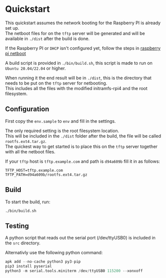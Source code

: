 # Quickstart

This quickstart assumes the network booting for the Raspberry PI is already set up.  
The netboot files for on the `tftp` server will be generated and will be available in `./dist` after the build is done.

If the Raspberry PI or `DHCP` isn't configured yet, follow the steps in [raspberry pi netboot](./04_raspberry_pi_netboot.md)

A build script is provided in `./bin/build.sh`, this script is made to run on `Ubuntu 20.04/22.04` or higher.

When running it the end result will be in `./dist`, this is the directory that needs to be put on the `tftp` server for netbooting.  
This includes all the files with the modified initramfs-rpi4 and the root filesystem.

## Configuration

First copy the `env.sample` to `env` and fill in the settings.  

The only required setting is the root filesystem location.  
This will be included in the `./dist` folder after the build, the file will be called `rootfs.ext4.tar.gz`.  
The quickest way to get started is to place this on the `tftp` server together with all the netboot files.  

If your `tftp` host is `tftp.example.com` and path is `d94a609b` fill it in as follows:

```console
TFTP_HOST=tftp.example.com
TFTP_PATH=d94a609b/rootfs.ext4.tar.gz
```

## Build

To start the build, run:

```console
./bin/build.sh
```

## Testing

A python script that reads out the serial port (/dev/ttyUSB0) is included in the `src` directory.

Alternativly use the following python command:

```python
apk add --no-cache python3 py3-pip
pip3 install pyserial
python3 -m serial.tools.miniterm /dev/ttyUSB0 115200 --xonxoff
```
